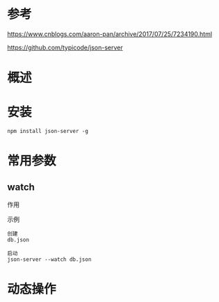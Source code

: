 
# 参考

https://www.cnblogs.com/aaron-pan/archive/2017/07/25/7234190.html

https://github.com/typicode/json-server


# 概述




# 安装

    npm install json-server -g
    

# 常用参数

## watch 

作用

示例

    创建
    db.json
    
    启动
    json-server --watch db.json
    

# 动态操作

